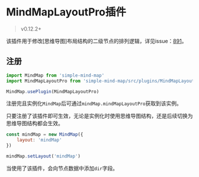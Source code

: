 # MindMapLayoutPro插件

> v0.12.2+

该插件用于修改[思维导图]布局结构的二级节点的排列逻辑，详见issue：[891](https://github.com/wanglin2/mind-map/issues/891)。

## 注册

```js
import MindMap from 'simple-mind-map'
import MindMapLayoutPro from 'simple-mind-map/src/plugins/MindMapLayoutPro.js'

MindMap.usePlugin(MindMapLayoutPro)
```

注册完且实例化`MindMap`后可通过`mindMap.mindMapLayoutPro`获取到该实例。

只要注册了该插件即可生效，无论是实例化时使用思维导图结构，还是后续切换为思维导图结构都会生效。

```js
const mindMap = new MindMap({
    layout: 'mindMap'
})

mindMap.setLayout('mindMap')
```

当使用了该插件，会向节点数据中添加`dir`字段。